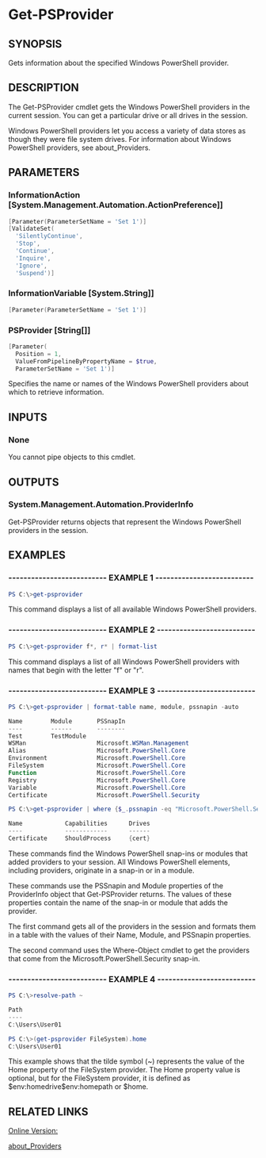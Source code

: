 ﻿# Get-PSProvider

## SYNOPSIS
Gets information about the specified Windows PowerShell provider.

## DESCRIPTION
The Get-PSProvider cmdlet gets the Windows PowerShell providers in the current session.
You can get a particular drive or all drives in the session.

Windows PowerShell providers let you access a variety of data stores as though they were file system drives.
For information about Windows PowerShell providers, see about_Providers.

## PARAMETERS

### InformationAction [System.Management.Automation.ActionPreference]]

```powershell
[Parameter(ParameterSetName = 'Set 1')]
[ValidateSet(
  'SilentlyContinue',
  'Stop',
  'Continue',
  'Inquire',
  'Ignore',
  'Suspend')]
```




### InformationVariable [System.String]]

```powershell
[Parameter(ParameterSetName = 'Set 1')]
```




### PSProvider [String[]]

```powershell
[Parameter(
  Position = 1,
  ValueFromPipelineByPropertyName = $true,
  ParameterSetName = 'Set 1')]
```

Specifies the name or names of the Windows PowerShell providers about which to retrieve information.



## INPUTS
### None

You cannot pipe objects to this cmdlet.

## OUTPUTS
### System.Management.Automation.ProviderInfo

Get-PSProvider returns objects that represent the Windows PowerShell providers in the session.


## EXAMPLES
### -------------------------- EXAMPLE 1 --------------------------

```powershell
PS C:\>get-psprovider

```
This command displays a list of all available Windows PowerShell providers.






### -------------------------- EXAMPLE 2 --------------------------

```powershell
PS C:\>get-psprovider f*, r* | format-list

```
This command displays a list of all Windows PowerShell providers with names that begin with the letter "f" or "r".






### -------------------------- EXAMPLE 3 --------------------------

```powershell
PS C:\>get-psprovider | format-table name, module, pssnapin -auto

Name        Module       PSSnapIn
----        ------       --------
Test        TestModule
WSMan                    Microsoft.WSMan.Management
Alias                    Microsoft.PowerShell.Core
Environment              Microsoft.PowerShell.Core
FileSystem               Microsoft.PowerShell.Core
Function                 Microsoft.PowerShell.Core
Registry                 Microsoft.PowerShell.Core
Variable                 Microsoft.PowerShell.Core
Certificate              Microsoft.PowerShell.Security

PS C:\>get-psprovider | where {$_.pssnapin -eq "Microsoft.PowerShell.Security"}

Name            Capabilities      Drives
----            ------------      ------
Certificate     ShouldProcess     {cert}

```
These commands find the Windows PowerShell snap-ins or modules that added providers to your session.
All Windows PowerShell elements, including providers, originate in a snap-in or in a module.

These commands use the PSSnapin and Module properties of the ProviderInfo object that Get-PSProvider returns.
The values of these properties contain the name of the snap-in or module that adds the provider.

The first command gets all of the providers in the session and formats them in a table with the values of their Name, Module, and PSSnapin properties.

The second command uses the Where-Object cmdlet to get the providers that come from the Microsoft.PowerShell.Security snap-in.






### -------------------------- EXAMPLE 4 --------------------------

```powershell
PS C:\>resolve-path ~

Path
----
C:\Users\User01

PS C:\>(get-psprovider FileSystem).home
C:\Users\User01

```
This example shows that the tilde symbol (~) represents the value of the Home property of the FileSystem provider.
The Home property value is optional, but for the FileSystem provider, it is defined as $env:homedrive\$env:homepath or $home.







## RELATED LINKS

[Online Version:](http://go.microsoft.com/fwlink/p/?linkid=290501)

[about_Providers]()

